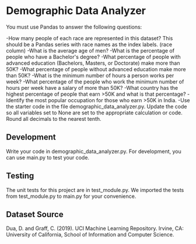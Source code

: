 # Demographic Data Analyzer

You must use Pandas to answer the following questions:

-How many people of each race are represented in this dataset? This should be a Pandas series with race names as the index labels. (race column)
-What is the average age of men?
-What is the percentage of people who have a Bachelor's degree?
-What percentage of people with advanced education (Bachelors, Masters, or Doctorate) make more than 50K?
-What percentage of people without advanced education make more than 50K?
-What is the minimum number of hours a person works per week?
-What percentage of the people who work the minimum number of hours per week have a salary of more than 50K?
-What country has the highest percentage of people that earn >50K and what is that percentage?
-Identify the most popular occupation for those who earn >50K in India.
-Use the starter code in the file demographic_data_analyzer.py. Update the code so all variables set to None are set to the appropriate calculation or code. Round all decimals to the nearest tenth.

## Development
Write your code in demographic_data_analyzer.py. For development, you can use main.py to test your code.

## Testing
The unit tests for this project are in test_module.py. We imported the tests from test_module.py to main.py for your convenience.

## Dataset Source
Dua, D. and Graff, C. (2019). UCI Machine Learning Repository. Irvine, CA: University of California, School of Information and Computer Science.
